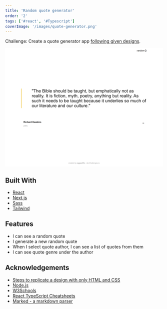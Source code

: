 ```yaml
---
title: 'Random quote generator'
order: '2'
tags: ['#react', '#Typescript']
coverImage: '/images/quote-generator.png'
---
```


Challenge: Create a quote generator app [following given designs](https://devchallenges.io/challenges/8Y3J4ucAMQpSnYTwwWW8).

![screenshot](/images/quote-generator.png)

## Built With

- [React](https://reactjs.org/)
- [Next.js](https://nextjs.org/)
- [Sass](https://sass-lang.com/)
- [Tailwind](https://tailwindcss.com/)

## Features

- I can see a random quote
- I generate a new random quote
- When I select quote author, I can see a list of quotes from them
- I can see quote genre under the author

## Acknowledgements

- [Steps to replicate a design with only HTML and CSS](https://devchallenges-blogs.web.app/how-to-replicate-design/)
- [Node.js](https://nodejs.org/)
- [W3Schools](https://www.w3schools.com/)
- [React TypeScript Cheatsheets](https://react-typescript-cheatsheet.netlify.app/)
- [Marked - a markdown parser](https://github.com/chjj/marked)
